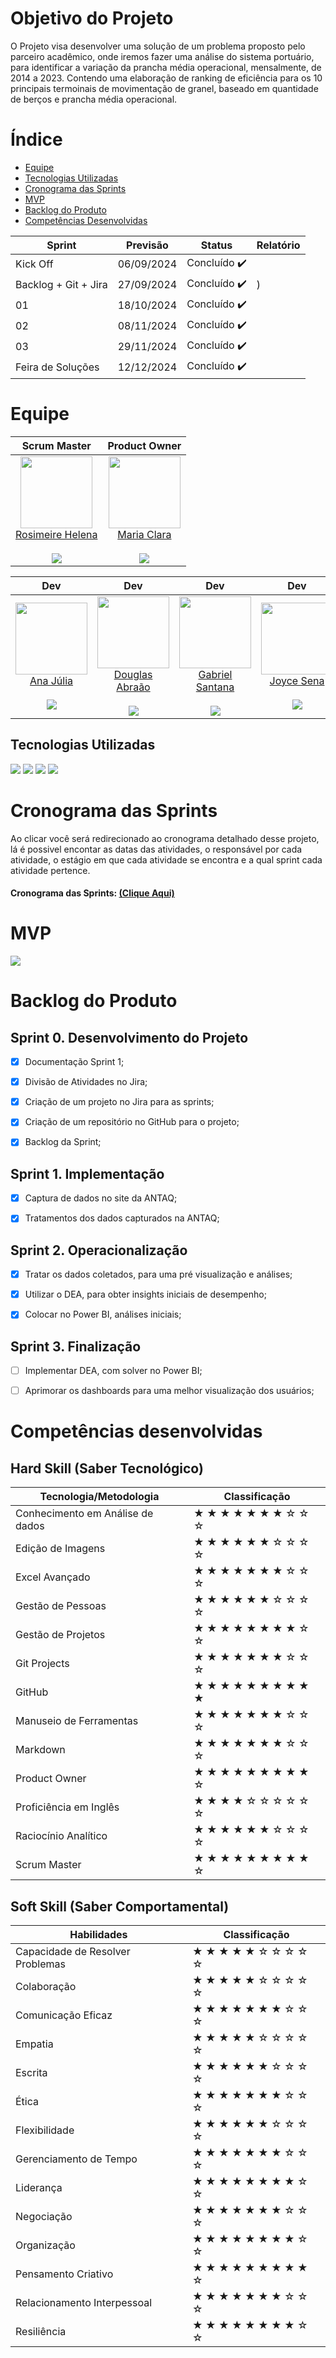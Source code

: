 # Objetivo do Projeto

O Projeto visa desenvolver uma solução de um problema proposto pelo parceiro acadêmico, onde iremos fazer uma análise do sistema portuário, para identificar a variação da prancha média operacional, mensalmente, de 2014 a 2023. Contendo uma elaboração de ranking de eficiência para os 10 principais termoinais de movimentação de granel, baseado em quantidade de berços e prancha média operacional.

# Índice

* [Equipe](#Equipe)
* [Tecnologias Utilizadas](#Tecnologias-Utilizadas)
* [Cronograma das Sprints](#Cronograma)
* [MVP](#MVP)
* [Backlog do Produto](#Backlog-do-Produto)
* [Competências Desenvolvidas](#Competências-Desenvolvidas)


Sprint | Previsão | Status| Relatório|
|------|--------|------|--------|
|Kick Off | 06/09/2024 | Concluído ✔️|  | 
|Backlog + Git + Jira| 27/09/2024 | Concluído ✔️| ) |
|01| 18/10/2024 | Concluído ✔️|  | 
|02| 08/11/2024 | Concluído ✔️|  |
|03| 29/11/2024 | Concluído ✔️|  | 
|Feira de Soluções|12/12/2024 | Concluído ✔️ | | 



# Equipe
<div align="center">

Scrum Master | Product Owner |
|:------------:|:---------------:|
<img src="https://github.com/ExpandSolution/Terceiro_Semestre/assets/135040407/b58dccb2-72b4-4ecc-982f-aa10ee26984b" width=115>[<div>Rosimeire Helena</div>](https://github.com/rosiihelena)</div></sub><br><a href="https://www.linkedin.com/in/rosimeire-helena-138a63269/" target="_blank"> <img src="https://img.shields.io/badge/linkedin-%230077B5.svg?&style=for-the-badge&logo=linkedin&logoColor=54C5CE&color=292A2D" /></a><sub></sub> | <img src="https://github.com/user-attachments/assets/72265768-c5c4-4715-be6f-d3cd690a68ec" width=115>[<div>Maria Clara</div>](https://github.com/mariaclaramorais57)</div></sub><br><a href="https://www.linkedin.com/in/maria-clara-morais-martins-379099287/" target="_blank"> <img src="https://img.shields.io/badge/linkedin-%230077B5.svg?&style=for-the-badge&logo=linkedin&logoColor=54C5CE&color=292A2D" /></a><sub></sub>

Dev | Dev | Dev | Dev | Dev
|:----------:|:----------:|:----------:|:----------:|:----------:|
<img src="https://github.com/ExpandSolution/Segundo_Semestre/assets/135040407/caf73841-44c6-4b04-934e-c81ac7eacce7" width=115>[<div>Ana Júlia</div>](https://github.com/AnaJ240)</div></sub><br><a href="https://www.linkedin.com/in/ana-j%C3%BAlia-gregate-a1399a22a/" target="_blank"> <img src="https://img.shields.io/badge/linkedin-%230077B5.svg?&style=for-the-badge&logo=linkedin&logoColor=54C5CE&color=292A2D" /></a><sub></sub> | <img src="https://github.com/user-attachments/assets/108809b7-3b23-46f8-bd8a-390750021e2f" width=115>[<div>Douglas Abraão</div>](https://github.com/DouglasAbraao)</div></sub><br><a href="https://www.linkedin.com/in/douglas-nogueira-85b23128a/" target="_blank"> <img src="https://img.shields.io/badge/linkedin-%230077B5.svg?&style=for-the-badge&logo=linkedin&logoColor=54C5CE&color=292A2D" /></a><sub></sub> | <img src="https://github.com/user-attachments/assets/8d979a23-4d9a-4da2-998c-dddad7543029" width=115>[<div>Gabriel Santana</div>](https://github.com/GabrielSTN5)</div></sub><br><a href="https://www.linkedin.com/in/gabriel-santana-027794215/" target="_blank"> <img src="https://img.shields.io/badge/linkedin-%230077B5.svg?&style=for-the-badge&logo=linkedin&logoColor=54C5CE&color=292A2D" /></a><sub></sub> | <img src="https://github.com/ExpandSolution/Segundo_Semestre/assets/135040407/616c5b5b-a6aa-489b-b038-5286f3e3cabc" width=115>[<div>Joyce Sena</div>](https://github.com/Joycess)</div></sub><br><a href="https://www.linkedin.com/in/joyce-sena-49918b278/" target="_blank"> <img src="https://img.shields.io/badge/linkedin-%230077B5.svg?&style=for-the-badge&logo=linkedin&logoColor=54C5CE&color=292A2D" /></a><sub></sub> | <img src="https://github.com/ExpandSolution/Segundo_Semestre/assets/135040407/aed0509f-d7ee-43d8-88e5-a5fb706652c3" width=115>[<div>Rafael Ramirez</div>](https://github.com/Rafaelramirez190185)</div></sub><br><a href="https://www.linkedin.com/in//rafael-ramirez-286553291/" target="_blank"> <img src="https://img.shields.io/badge/linkedin-%230077B5.svg?&style=for-the-badge&logo=linkedin&logoColor=54C5CE&color=292A2D" /></a><sub></sub>

</div>


## Tecnologias Utilizadas

<div>
  <img src="https://github.com/ExpandSolution/Terceiro_Semestre/assets/135040407/05dad4fc-3f8a-4d82-978d-729576f9948f">
  <img src="https://github.com/ExpandSolution/Terceiro_Semestre/assets/135040407/7da1425a-4986-4b43-ba79-24086755568a">
  <img src="https://github.com/ExpandSolution/Terceiro_Semestre/assets/135040407/2ac8d27a-4dc2-4610-8cbc-98245af82b91">
  <img src="https://github.com/ExpandSolution/Terceiro_Semestre/assets/135040407/5662d088-c435-467e-8851-d6b598d53cea">


</div>

  
# Cronograma das Sprints

Ao clicar você será redirecionado ao cronograma detalhado desse projeto, lá é possivel encontar as datas das atividades, o responsável por cada atividade, o estágio em que cada atividade se encontra e a qual sprint cada atividade pertence.

#### Cronograma das Sprints: [(Clique Aqui)](https://expandsolutions2.atlassian.net/jira/software/projects/EXPAND/boards/1/backlog)

# MVP

<img src="https://github.com/user-attachments/assets/7f76d606-7f6a-4cec-911b-6510d89fd7ac">

# Backlog do Produto
  
<div align="center">
    

</div>


## Sprint 0. Desenvolvimento do Projeto
- [x] Documentação Sprint 1;
- [x] Divisão de Atividades no Jira;
- [x] Criação de um projeto no Jira para as sprints;
- [x] Criação de um repositório no GitHub para o projeto;
- [x] Backlog da Sprint;


 
## Sprint 1. Implementação
- [x] Captura de dados no site da ANTAQ;
- [x] Tratamentos dos dados capturados na ANTAQ;





## Sprint 2. Operacionalização
- [x] Tratar os dados coletados, para uma pré visualização e análises;
- [x] Utilizar o DEA, para obter insights iniciais de desempenho;
- [x] Colocar no Power BI, análises iniciais;


## Sprint 3. Finalização
- [ ] Implementar DEA, com solver no Power BI;
- [ ] Aprimorar os dashboards para uma melhor visualização dos usuários;


# Competências desenvolvidas

## Hard Skill (Saber Tecnológico)

  
| Tecnologia/Metodologia | Classificação |
| ---------------------- | ------------- |
| Conhecimento em Análise de dados | ★ ★ ★ ★ ★ ★ ★ ☆ ☆ ☆ |
| Edição de Imagens | ★ ★ ★ ★ ★ ★ ☆ ☆ ☆ ☆ |
| Excel Avançado | ★ ★ ★ ★ ★ ★ ★ ☆ ☆ ☆ |
| Gestão de Pessoas | ★ ★ ★ ★ ★ ★ ☆ ☆ ☆ ☆ |
| Gestão de Projetos | ★ ★ ★ ★ ★ ★ ★ ★ ☆ ☆ |
| Git Projects | ★ ★ ★ ★ ★ ★ ★ ☆ ☆ ☆ |
| GitHub | ★ ★ ★ ★ ★ ★ ★ ★ ★ ★ |
| Manuseio de Ferramentas | ★ ★ ★ ★ ★ ★ ★ ☆ ☆ ☆ |
| Markdown | ★ ★ ★ ★ ★ ★ ★ ☆ ☆ ☆ |
| Product Owner | ★ ★ ★ ★ ★ ★ ★ ★ ★ ☆ |
| Proficiência em Inglês | ★ ★ ★ ★ ☆ ☆ ☆ ☆ ☆ ☆ |
| Raciocínio Analítico | ★ ★ ★ ★ ★ ★ ☆ ☆ ☆ ☆ |
| Scrum Master | ★ ★ ★ ★ ★ ★ ★ ★ ★ ☆ |
 
</details>

## Soft Skill (Saber Comportamental)


| Habilidades | Classificação |
| ---------------------- | ------------- |
| Capacidade de Resolver Problemas | ★ ★ ★ ★ ★ ☆ ☆ ☆ ☆ ☆ |
| Colaboração | ★ ★ ★ ★ ★ ☆ ☆ ☆ ☆ ☆ |
| Comunicação Eficaz | ★ ★ ★ ★ ★ ★ ★ ☆ ☆ ☆ |
| Empatia | ★ ★ ★ ★ ★ ☆ ☆ ☆ ☆ ☆ |
| Escrita | ★ ★ ★ ★ ★ ★ ☆ ☆ ☆ ☆ |
| Ética | ★ ★ ★ ★ ★ ★ ★ ☆ ☆ ☆ |
| Flexibilidade | ★ ★ ★ ★ ★ ★ ☆ ☆ ☆ ☆ |
| Gerenciamento de Tempo | ★ ★ ★ ★ ★ ★ ★ ☆ ☆ ☆ |
| Liderança | ★ ★ ★ ★ ★ ★ ★ ★ ☆ ☆ |
| Negociação | ★ ★ ★ ★ ★ ★ ★ ☆ ☆ ☆ |
| Organização | ★ ★ ★ ★ ★ ★ ★ ★ ☆ ☆ |
| Pensamento Criativo | ★ ★ ★ ★ ★ ★ ★ ★ ★ ☆ |
| Relacionamento Interpessoal | ★ ★ ★ ★ ★ ★ ★ ☆ ☆ ☆ |
| Resiliência | ★ ★ ★ ★ ★ ★ ★ ★ ☆ ☆ |

</details>
